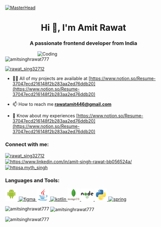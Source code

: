 [![MasterHead](https://64.media.tumblr.com/5d37ab2aa782462c7aa092f7bd0d27cb/2f374d07287b003b-f4/s1280x1920/fe094893d79e09d668e1705e8b9144964f38ce75.gifv)](https://rishavchanda.io)
<h1 align="center">Hi 👋, I'm Amit Rawat</h1>
<h3 align="center">A passionate frontend developer from India</h3>
<img align="right" alt="Coding" width="400" src="https://giphy.com/embed/7ALOsHTCDT5fi">
<p align="left"> <img src="https://komarev.com/ghpvc/?username=amitsinghrawat777&label=Profile%20views&color=0e75b6&style=flat" alt="amitsinghrawat777" /> </p>

<p align="left"> <a href="https://twitter.com/rawat_sing32712" target="blank"><img src="https://img.shields.io/twitter/follow/rawat_sing32712?logo=twitter&style=for-the-badge" alt="rawat_sing32712" /></a> </p>

- 👨‍💻 All of my projects are available at [https://www.notion.so/Resume-37047ecd216148f2b283aa2ed76ddb20](https://www.notion.so/Resume-37047ecd216148f2b283aa2ed76ddb20)

- 📫 How to reach me **rawatamit446@gmail.com**

- 📄 Know about my experiences [https://www.notion.so/Resume-37047ecd216148f2b283aa2ed76ddb20](https://www.notion.so/Resume-37047ecd216148f2b283aa2ed76ddb20)

<h3 align="left">Connect with me:</h3>
<p align="left">
<a href="https://twitter.com/rawat_sing32712" target="blank"><img align="center" src="https://raw.githubusercontent.com/rahuldkjain/github-profile-readme-generator/master/src/images/icons/Social/twitter.svg" alt="rawat_sing32712" height="30" width="40" /></a>
<a href="https://linkedin.com/in/https://www.linkedin.com/in/amit-singh-rawat-bb056524a/" target="blank"><img align="center" src="https://raw.githubusercontent.com/rahuldkjain/github-profile-readme-generator/master/src/images/icons/Social/linked-in-alt.svg" alt="https://www.linkedin.com/in/amit-singh-rawat-bb056524a/" height="30" width="40" /></a>
<a href="https://instagram.com/httpsa.myth_singh" target="blank"><img align="center" src="https://raw.githubusercontent.com/rahuldkjain/github-profile-readme-generator/master/src/images/icons/Social/instagram.svg" alt="httpsa.myth_singh" height="30" width="40" /></a>
</p>

<h3 align="left">Languages and Tools:</h3>
<p align="left"> <a href="https://developer.android.com" target="_blank" rel="noreferrer"> <img src="https://raw.githubusercontent.com/devicons/devicon/master/icons/android/android-original-wordmark.svg" alt="android" width="40" height="40"/> </a> <a href="https://www.figma.com/" target="_blank" rel="noreferrer"> <img src="https://www.vectorlogo.zone/logos/figma/figma-icon.svg" alt="figma" width="40" height="40"/> </a> <a href="https://www.java.com" target="_blank" rel="noreferrer"> <img src="https://raw.githubusercontent.com/devicons/devicon/master/icons/java/java-original.svg" alt="java" width="40" height="40"/> </a> <a href="https://kotlinlang.org" target="_blank" rel="noreferrer"> <img src="https://www.vectorlogo.zone/logos/kotlinlang/kotlinlang-icon.svg" alt="kotlin" width="40" height="40"/> </a> <a href="https://www.mongodb.com/" target="_blank" rel="noreferrer"> <img src="https://raw.githubusercontent.com/devicons/devicon/master/icons/mongodb/mongodb-original-wordmark.svg" alt="mongodb" width="40" height="40"/> </a> <a href="https://nodejs.org" target="_blank" rel="noreferrer"> <img src="https://raw.githubusercontent.com/devicons/devicon/master/icons/nodejs/nodejs-original-wordmark.svg" alt="nodejs" width="40" height="40"/> </a> <a href="https://www.python.org" target="_blank" rel="noreferrer"> <img src="https://raw.githubusercontent.com/devicons/devicon/master/icons/python/python-original.svg" alt="python" width="40" height="40"/> </a> <a href="https://spring.io/" target="_blank" rel="noreferrer"> <img src="https://www.vectorlogo.zone/logos/springio/springio-icon.svg" alt="spring" width="40" height="40"/> </a> </p>

<p><img align="left" src="https://github-readme-stats.vercel.app/api/top-langs?username=amitsinghrawat777&show_icons=true&locale=en&layout=compact" alt="amitsinghrawat777" /></p>

<p>&nbsp;<img align="center" src="https://github-readme-stats.vercel.app/api?username=amitsingharwat777&show_icons=true&locale=en" alt="amitsinghrawat777" /></p>

<p><img align="center" src="https://github-readme-streak-stats.herokuapp.com/?user=amitsinghrawat777&" alt="amitsinghrawat777" /></p>
